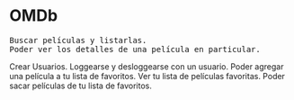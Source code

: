 # OMDb
<pre>
Buscar películas y listarlas.
Poder ver los detalles de una película en particular.
</pre>
Crear Usuarios.
Loggearse y desloggearse con un usuario.
Poder agregar una película a tu lista de favoritos.
Ver tu lista de películas favoritas.
Poder sacar películas de tu lista de favoritos.
